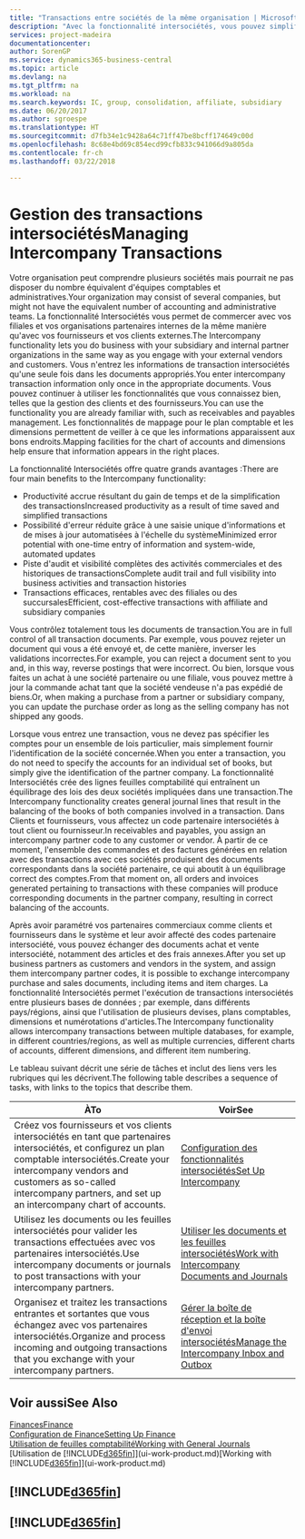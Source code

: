 ```yaml
---
title: "Transactions entre sociétés de la même organisation | Microsoft Docs"
description: "Avec la fonctionnalité intersociétés, vous pouvez simplifier les processus et les transactions entre sociétés appartenant à la même organisation."
services: project-madeira
documentationcenter: 
author: SorenGP
ms.service: dynamics365-business-central
ms.topic: article
ms.devlang: na
ms.tgt_pltfrm: na
ms.workload: na
ms.search.keywords: IC, group, consolidation, affiliate, subsidiary
ms.date: 06/20/2017
ms.author: sgroespe
ms.translationtype: HT
ms.sourcegitcommit: d7fb34e1c9428a64c71ff47be8bcff174649c00d
ms.openlocfilehash: 8c68e4bd69c854ecd99cfb833c941066d9a805da
ms.contentlocale: fr-ch
ms.lasthandoff: 03/22/2018

---
```

# <a name="managing-intercompany-transactions"></a><span data-ttu-id="be312-103">Gestion des transactions intersociétés</span><span class="sxs-lookup"><span data-stu-id="be312-103">Managing Intercompany Transactions</span></span>
<span data-ttu-id="be312-104">Votre organisation peut comprendre plusieurs sociétés mais pourrait ne pas disposer du nombre équivalent d'équipes comptables et administratives.</span><span class="sxs-lookup"><span data-stu-id="be312-104">Your organization may consist of several companies, but might not have the equivalent number of accounting and administrative teams.</span></span> <span data-ttu-id="be312-105">La fonctionnalité Intersociétés vous permet de commercer avec vos filiales et vos organisations partenaires internes de la même manière qu'avec vos fournisseurs et vos clients externes.</span><span class="sxs-lookup"><span data-stu-id="be312-105">The Intercompany functionality lets you do business with your subsidiary and internal partner organizations in the same way as you engage with your external vendors and customers.</span></span> <span data-ttu-id="be312-106">Vous n'entrez les informations de transaction intersociétés qu'une seule fois dans les documents appropriés.</span><span class="sxs-lookup"><span data-stu-id="be312-106">You enter intercompany transaction information only once in the appropriate documents.</span></span> <span data-ttu-id="be312-107">Vous pouvez continuer à utiliser les fonctionnalités que vous connaissez bien, telles que la gestion des clients et des fournisseurs.</span><span class="sxs-lookup"><span data-stu-id="be312-107">You can use the functionality you are already familiar with, such as receivables and payables management.</span></span> <span data-ttu-id="be312-108">Les fonctionnalités de mappage pour le plan comptable et les dimensions permettent de veiller à ce que les informations apparaissent aux bons endroits.</span><span class="sxs-lookup"><span data-stu-id="be312-108">Mapping facilities for the chart of accounts and dimensions help ensure that information appears in the right places.</span></span>  

<span data-ttu-id="be312-109">La fonctionnalité Intersociétés offre quatre grands avantages :</span><span class="sxs-lookup"><span data-stu-id="be312-109">There are four main benefits to the Intercompany functionality:</span></span>  

- <span data-ttu-id="be312-110">Productivité accrue résultant du gain de temps et de la simplification des transactions</span><span class="sxs-lookup"><span data-stu-id="be312-110">Increased productivity as a result of time saved and simplified transactions</span></span>  
- <span data-ttu-id="be312-111">Possibilité d'erreur réduite grâce à une saisie unique d'informations et de mises à jour automatisées à l'échelle du système</span><span class="sxs-lookup"><span data-stu-id="be312-111">Minimized error potential with one-time entry of information and system-wide, automated updates</span></span>  
- <span data-ttu-id="be312-112">Piste d'audit et visibilité complètes des activités commerciales et des historiques de transactions</span><span class="sxs-lookup"><span data-stu-id="be312-112">Complete audit trail and full visibility into business activities and transaction histories</span></span>  
- <span data-ttu-id="be312-113">Transactions efficaces, rentables avec des filiales ou des succursales</span><span class="sxs-lookup"><span data-stu-id="be312-113">Efficient, cost-effective transactions with affiliate and subsidiary companies</span></span>  

<span data-ttu-id="be312-114">Vous contrôlez totalement tous les documents de transaction.</span><span class="sxs-lookup"><span data-stu-id="be312-114">You are in full control of all transaction documents.</span></span> <span data-ttu-id="be312-115">Par exemple, vous pouvez rejeter un document qui vous a été envoyé et, de cette manière, inverser les validations incorrectes.</span><span class="sxs-lookup"><span data-stu-id="be312-115">For example, you can reject a document sent to you and, in this way, reverse postings that were incorrect.</span></span> <span data-ttu-id="be312-116">Ou bien, lorsque vous faites un achat à une société partenaire ou une filiale, vous pouvez mettre à jour la commande achat tant que la société vendeuse n'a pas expédié de biens.</span><span class="sxs-lookup"><span data-stu-id="be312-116">Or, when making a purchase from a partner or subsidiary company, you can update the purchase order as long as the selling company has not shipped any goods.</span></span>  

<span data-ttu-id="be312-117">Lorsque vous entrez une transaction, vous ne devez pas spécifier les comptes pour un ensemble de lois particulier, mais simplement fournir l'identification de la société concernée.</span><span class="sxs-lookup"><span data-stu-id="be312-117">When you enter a transaction, you do not need to specify the accounts for an individual set of books, but simply give the identification of the partner company.</span></span> <span data-ttu-id="be312-118">La fonctionnalité Intersociétés crée des lignes feuilles comptabilité qui entraînent un équilibrage des lois des deux sociétés impliquées dans une transaction.</span><span class="sxs-lookup"><span data-stu-id="be312-118">The Intercompany functionality creates general journal lines that result in the balancing of the books of both companies involved in a transaction.</span></span> <span data-ttu-id="be312-119">Dans Clients et fournisseurs, vous affectez un code partenaire intersociétés à tout client ou fournisseur.</span><span class="sxs-lookup"><span data-stu-id="be312-119">In receivables and payables, you assign an intercompany partner code to any customer or vendor.</span></span> <span data-ttu-id="be312-120">À partir de ce moment, l'ensemble des commandes et des factures générées en relation avec des transactions avec ces sociétés produisent des documents correspondants dans la société partenaire, ce qui aboutit à un équilibrage correct des comptes.</span><span class="sxs-lookup"><span data-stu-id="be312-120">From that moment on, all orders and invoices generated pertaining to transactions with these companies will produce corresponding documents in the partner company, resulting in correct balancing of the accounts.</span></span>  

 <span data-ttu-id="be312-121">Après avoir paramétré vos partenaires commerciaux comme clients et fournisseurs dans le système et leur avoir affecté des codes partenaire intersociété, vous pouvez échanger des documents achat et vente intersociété, notamment des articles et des frais annexes.</span><span class="sxs-lookup"><span data-stu-id="be312-121">After you set up business partners as customers and vendors in the system, and assign them intercompany partner codes, it is possible to exchange intercompany purchase and sales documents, including items and item charges.</span></span> <span data-ttu-id="be312-122">La fonctionnalité Intersociétés permet l'exécution de transactions intersociétés entre plusieurs bases de données ; par exemple, dans différents pays/régions, ainsi que l'utilisation de plusieurs devises, plans comptables, dimensions et numérotations d'articles.</span><span class="sxs-lookup"><span data-stu-id="be312-122">The Intercompany functionality allows intercompany transactions between multiple databases, for example, in different countries/regions, as well as multiple currencies, different charts of accounts, different dimensions, and different item numbering.</span></span>  

<span data-ttu-id="be312-123">Le tableau suivant décrit une série de tâches et inclut des liens vers les rubriques qui les décrivent.</span><span class="sxs-lookup"><span data-stu-id="be312-123">The following table describes a sequence of tasks, with links to the topics that describe them.</span></span>

 |<span data-ttu-id="be312-124">À</span><span class="sxs-lookup"><span data-stu-id="be312-124">To</span></span> |<span data-ttu-id="be312-125">Voir</span><span class="sxs-lookup"><span data-stu-id="be312-125">See</span></span>|
 |---|---|
 |<span data-ttu-id="be312-126">Créez vos fournisseurs et vos clients intersociétés en tant que partenaires intersociétés, et configurez un plan comptable intersociétés.</span><span class="sxs-lookup"><span data-stu-id="be312-126">Create your intercompany vendors and customers as so-called intercompany partners, and set up an intercompany chart of accounts.</span></span>|[<span data-ttu-id="be312-127">Configuration des fonctionnalités intersociétés</span><span class="sxs-lookup"><span data-stu-id="be312-127">Set Up Intercompany</span></span>](intercompany-how-setup.md)|
 |<span data-ttu-id="be312-128">Utilisez les documents ou les feuilles intersociétés pour valider les transactions effectuées avec vos partenaires intersociétés.</span><span class="sxs-lookup"><span data-stu-id="be312-128">Use intercompany documents or journals to post transactions with your intercompany partners.</span></span>|[<span data-ttu-id="be312-129">Utiliser les documents et les feuilles intersociétés</span><span class="sxs-lookup"><span data-stu-id="be312-129">Work with Intercompany Documents and Journals</span></span>](intercompany-how-work-documents-journals.md)|
 |<span data-ttu-id="be312-130">Organisez et traitez les transactions entrantes et sortantes que vous échangez avec vos partenaires intersociétés.</span><span class="sxs-lookup"><span data-stu-id="be312-130">Organize and process incoming and outgoing transactions that you exchange with your intercompany partners.</span></span>|[<span data-ttu-id="be312-131">Gérer la boîte de réception et la boîte d'envoi intersociétés</span><span class="sxs-lookup"><span data-stu-id="be312-131">Manage the Intercompany Inbox and Outbox</span></span>](intercompany-how-manage-intercompany-inbox.md)|

## <a name="see-also"></a><span data-ttu-id="be312-132">Voir aussi</span><span class="sxs-lookup"><span data-stu-id="be312-132">See Also</span></span>
[<span data-ttu-id="be312-133">Finances</span><span class="sxs-lookup"><span data-stu-id="be312-133">Finance</span></span>](finance.md)  
[<span data-ttu-id="be312-134">Configuration de Finance</span><span class="sxs-lookup"><span data-stu-id="be312-134">Setting Up Finance</span></span>](finance-setup-finance.md)  
[<span data-ttu-id="be312-135">Utilisation de feuilles comptabilité</span><span class="sxs-lookup"><span data-stu-id="be312-135">Working with General Journals</span></span>](ui-work-general-journals.md)  
<span data-ttu-id="be312-136">[Utilisation de [!INCLUDE[d365fin](includes/d365fin_md.md)]](ui-work-product.md)</span><span class="sxs-lookup"><span data-stu-id="be312-136">[Working with [!INCLUDE[d365fin](includes/d365fin_md.md)]](ui-work-product.md)</span></span>

## [!INCLUDE[d365fin](includes/free_trial_md.md)]  
## [!INCLUDE[d365fin](includes/training_link_md.md)]

